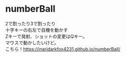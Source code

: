 # numberBall
2で割ったり3で割ったり  
十字キーの右左で自機を動かす  
Zキーで発射、ショットの変更はQキー。  
マウスで動かしたいけど。  
こちら！https://inaridarkfox4231.github.io/numberBall/
